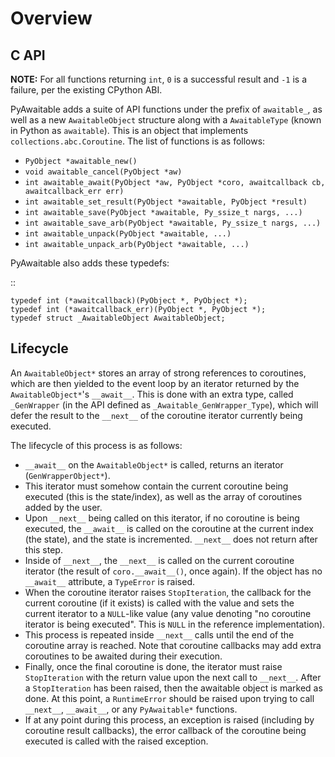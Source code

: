 # Overview

## C API

**NOTE:** For all functions returning ``int``, ``0`` is a successful result and ``-1`` is a failure, per the existing CPython ABI.

PyAwaitable adds a suite of API functions under the prefix of ``awaitable_``, as well as a new ``AwaitableObject`` structure along with a ``AwaitableType`` (known in Python as ``awaitable``). This is an object that implements ``collections.abc.Coroutine``. The list of functions is as follows:

- ``PyObject *awaitable_new()``
- ``void awaitable_cancel(PyObject *aw)``
- ``int awaitable_await(PyObject *aw, PyObject *coro, awaitcallback cb, awaitcallback_err err)``
- ``int awaitable_set_result(PyObject *awaitable, PyObject *result)``
- ``int awaitable_save(PyObject *awaitable, Py_ssize_t nargs, ...)``
- ``int awaitable_save_arb(PyObject *awaitable, Py_ssize_t nargs, ...)``
- ``int awaitable_unpack(PyObject *awaitable, ...)``
- ``int awaitable_unpack_arb(PyObject *awaitable, ...)``

PyAwaitable also adds these typedefs:

::

    typedef int (*awaitcallback)(PyObject *, PyObject *);
    typedef int (*awaitcallback_err)(PyObject *, PyObject *);
    typedef struct _AwaitableObject AwaitableObject;

## Lifecycle

An ``AwaitableObject*`` stores an array of strong references to coroutines, which are then yielded to the event loop by an iterator returned by the ``AwaitableObject*``'s ``__await__``. This is done with an extra type, called ``_GenWrapper`` (in the API defined as ``_Awaitable_GenWrapper_Type``), which will defer the result to the ``__next__`` of the coroutine iterator currently being executed.

The lifecycle of this process is as follows:

- ``__await__`` on the ``AwaitableObject*`` is called, returns an iterator (``GenWrapperObject*``).
- This iterator must somehow contain the current coroutine being executed (this is the state/index), as well as the array of coroutines added by the user. 
- Upon ``__next__`` being called on this iterator, if no coroutine is being executed, the ``__await__`` is called on the coroutine at the current index (the state), and the state is incremented. ``__next__`` does not return after this step.
- Inside of ``__next__``, the ``__next__`` is called on the current coroutine iterator (the result of ``coro.__await__()``, once again). If the object has no ``__await__`` attribute, a ``TypeError`` is raised.
- When the coroutine iterator raises ``StopIteration``, the callback for the current coroutine (if it exists) is called with the value and sets the current iterator to a ``NULL``-like value (any value denoting "no coroutine iterator is being executed". This is ``NULL`` in the reference implementation).
- This process is repeated inside ``__next__`` calls until the end of the coroutine array is reached. Note that coroutine callbacks may add extra coroutines to be awaited during their execution.
- Finally, once the final coroutine is done, the iterator must raise ``StopIteration`` with the return value upon the next call to ``__next__``. After a ``StopIteration`` has been raised, then the awaitable object is marked as done. At this point, a ``RuntimeError`` should be raised upon trying to call ``__next__``, ``__await__``, or any ``PyAwaitable*`` functions.
- If at any point during this process, an exception is raised (including by coroutine result callbacks), the error callback of the coroutine being executed is called with the raised exception.
